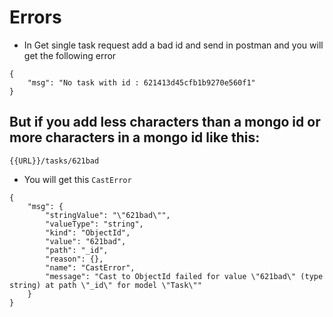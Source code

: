 # Errors
* In Get single task request add a bad id and send in postman and you will get the following error

```
{
    "msg": "No task with id : 621413d45cfb1b9270e560f1"
}
```

## But if you add less characters than a mongo id or more characters in a mongo id like this:


`{{URL}}/tasks/621bad`

* You will get this `CastError`

```
{
    "msg": {
        "stringValue": "\"621bad\"",
        "valueType": "string",
        "kind": "ObjectId",
        "value": "621bad",
        "path": "_id",
        "reason": {},
        "name": "CastError",
        "message": "Cast to ObjectId failed for value \"621bad\" (type string) at path \"_id\" for model \"Task\""
    }
}
```

